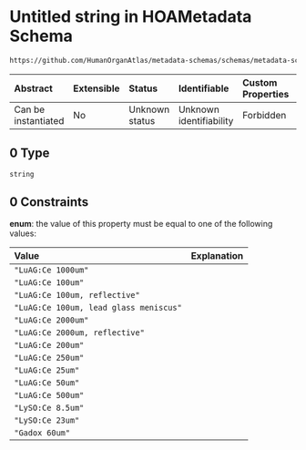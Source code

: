 # Untitled string in HOAMetadata Schema

```txt
https://github.com/HumanOrganAtlas/metadata-schemas/schemas/metadata-schemas.json#/$defs/PublicScanMetadata/properties/scintillator/anyOf/0
```



| Abstract            | Extensible | Status         | Identifiable            | Custom Properties | Additional Properties | Access Restrictions | Defined In                                                                   |
| :------------------ | :--------- | :------------- | :---------------------- | :---------------- | :-------------------- | :------------------ | :--------------------------------------------------------------------------- |
| Can be instantiated | No         | Unknown status | Unknown identifiability | Forbidden         | Allowed               | none                | [metadata-schema.json\*](../out/metadata-schema.json "open original schema") |

## 0 Type

`string`

## 0 Constraints

**enum**: the value of this property must be equal to one of the following values:

| Value                                  | Explanation |
| :------------------------------------- | :---------- |
| `"LuAG:Ce 1000um"`                     |             |
| `"LuAG:Ce 100um"`                      |             |
| `"LuAG:Ce 100um, reflective"`          |             |
| `"LuAG:Ce 100um, lead glass meniscus"` |             |
| `"LuAG:Ce 2000um"`                     |             |
| `"LuAG:Ce 2000um, reflective"`         |             |
| `"LuAG:Ce 200um"`                      |             |
| `"LuAG:Ce 250um"`                      |             |
| `"LuAG:Ce 25um"`                       |             |
| `"LuAG:Ce 50um"`                       |             |
| `"LuAG:Ce 500um"`                      |             |
| `"LySO:Ce 8.5um"`                      |             |
| `"LySO:Ce 23um"`                       |             |
| `"Gadox 60um"`                         |             |
